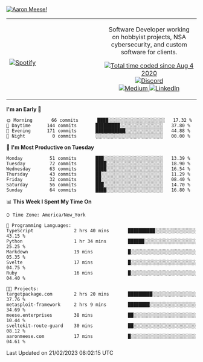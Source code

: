 [![Aaron Meese!](https://user-images.githubusercontent.com/17814535/88975338-a2aabf00-d27f-11ea-963f-8a19608716b4.png)](https://github.com/ajmeese7/readme-ascii "README ASCII")

<!-- Modified from project here: https://github.com/novatorem/novatorem -->
<table width="100%">
  <tr>
  <td width="50%">

&nbsp; <br> [![Spotify](https://ajmeese7.vercel.app/api/spotify)](https://open.spotify.com/user/ajmeese)

  </td>
  <td width="50%">
    <p align="center">
    Software Developer working on hobbyist projects, NSA cybersecurity, and custom software for clients.
    </p>
    <p align="center">
      <a href="https://wakatime.com/@f726891d-3b02-46cd-9b60-e8c59f9e2b14">
        <img src="https://wakatime.com/badge/user/f726891d-3b02-46cd-9b60-e8c59f9e2b14.svg" alt="Total time coded since Aug 4 2020" title="WakaTime" />
      </a>
      <a href="http://link.aaronmeese.com/discord">
        <img src="https://img.shields.io/badge/discord-ajmeese7%234835-369?style=flat-square&logo=discord&logoColor=white&color=purple" alt="Discord" title="Discord">
      </a>
      <br />
      <a href="https://link.aaronmeese.com/medium">
        <img src="https://img.shields.io/badge/medium-ajmeese7-1DB954?style=flat-square&logo=medium&logoColor=white" alt="Medium" title="Medium">
      </a>
      <a href="https://link.aaronmeese.com/linkedin">
        <img src="https://img.shields.io/badge/linkedIn-aaronmeese-1DB954?style=flat-square&logo=linkedin&logoColor=white&color=blue" alt="LinkedIn" title="LinkedIn">
      </a>
    </p>
  </td>

</table>

[//]: <> (The `&nbsp;` is to have Aphelion take up more space)

<!--START_SECTION:waka-->
**I'm an Early 🐤** 

```text
🌞 Morning       66 commits       ████░░░░░░░░░░░░░░░░░░░░░   17.32 % 
🌆 Daytime      144 commits       █████████░░░░░░░░░░░░░░░░   37.80 % 
🌃 Evening      171 commits       ███████████░░░░░░░░░░░░░░   44.88 % 
🌙 Night          0 commits       ░░░░░░░░░░░░░░░░░░░░░░░░░   00.00 % 

```
📅 **I'm Most Productive on Tuesday** 

```text
Monday          51 commits       ███░░░░░░░░░░░░░░░░░░░░░░   13.39 % 
Tuesday         72 commits       ████░░░░░░░░░░░░░░░░░░░░░   18.90 % 
Wednesday       63 commits       ████░░░░░░░░░░░░░░░░░░░░░   16.54 % 
Thursday        43 commits       ██░░░░░░░░░░░░░░░░░░░░░░░   11.29 % 
Friday          32 commits       ██░░░░░░░░░░░░░░░░░░░░░░░   08.40 % 
Saturday        56 commits       ███░░░░░░░░░░░░░░░░░░░░░░   14.70 % 
Sunday          64 commits       ████░░░░░░░░░░░░░░░░░░░░░   16.80 % 

```


📊 **This Week I Spent My Time On** 

```text
⌚︎ Time Zone: America/New_York

💬 Programming Languages: 
TypeScript               2 hrs 40 mins       ██████████░░░░░░░░░░░░░░░   43.15 % 
Python                   1 hr 34 mins        ██████░░░░░░░░░░░░░░░░░░░   25.25 % 
Markdown                 19 mins             █░░░░░░░░░░░░░░░░░░░░░░░░   05.35 % 
Svelte                   17 mins             █░░░░░░░░░░░░░░░░░░░░░░░░   04.75 % 
Ruby                     16 mins             █░░░░░░░░░░░░░░░░░░░░░░░░   04.40 % 

🐱‍💻 Projects: 
targetpackage.com        2 hrs 20 mins       █████████░░░░░░░░░░░░░░░░   37.76 % 
metasploit-framework     2 hrs 9 mins        ████████░░░░░░░░░░░░░░░░░   34.69 % 
meese.enterprises        38 mins             ██░░░░░░░░░░░░░░░░░░░░░░░   10.44 % 
sveltekit-route-guard    30 mins             ██░░░░░░░░░░░░░░░░░░░░░░░   08.12 % 
aaronmeese.com           17 mins             █░░░░░░░░░░░░░░░░░░░░░░░░   04.61 % 

```


 Last Updated on 21/02/2023 08:02:15 UTC
<!--END_SECTION:waka-->
